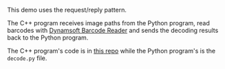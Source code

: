 This demo uses the request/reply pattern.

The C++ program receives image paths from the Python program, read barcodes with [Dynamsoft Barcode Reader](https://www.dynamsoft.com/barcode-reader/overview/) and sends the decoding results back to the Python program.

The C++ program's code is in [this repo](https://github.com/xulihang/BarcodeReader_CommandLine/tree/main/DBR) while the Python program's is the `decode.py` file.